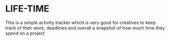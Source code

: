 # LIFE-TIME
This is a simple activity tracker which is very good for creatives to keep track of their work; deadlines and overall a snapshot of how much time they spend on a project
